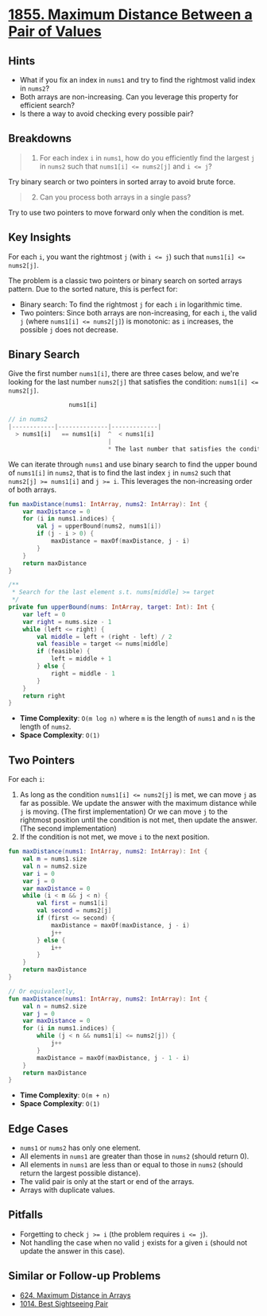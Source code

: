 # [1855. Maximum Distance Between a Pair of Values](https://leetcode.com/problems/maximum-distance-between-a-pair-of-values/description/)

## Hints
- What if you fix an index in `nums1` and try to find the rightmost valid index in `nums2`?
- Both arrays are non-increasing. Can you leverage this property for efficient search?
- Is there a way to avoid checking every possible pair?

## Breakdowns
> 1. For each index `i` in `nums1`, how do you efficiently find the largest `j` in `nums2` such that `nums1[i] <= nums2[j]` and `i <= j`?

Try binary search or two pointers in sorted array to avoid brute force.

> 2. Can you process both arrays in a single pass?

Try to use two pointers to move forward only when the condition is met.

## Key Insights
For each `i`, you want the rightmost `j` (with `i <= j`) such that `nums1[i] <= nums2[j]`.

The problem is a classic two pointers or binary search on sorted arrays pattern. Due to the sorted nature, this is perfect for:
- Binary search: To find the rightmost `j` for each `i` in logarithmic time.
- Two pointers: Since both arrays are non-increasing, for each `i`, the valid `j` (where `nums1[i] <= nums2[j]`) is monotonic: as `i` increases, the possible `j` does not decrease.

## Binary Search
Give the first number `nums1[i]`, there are three cases below, and we're looking for the last number `nums2[j]` that satisfies the condition: `nums1[i] <= nums2[j]`.

```js
                 nums1[i]

// in nums2
|------------|--------------|-------------|
  > nums1[i]   == nums1[i]  ^  < nums1[i]
                            |
                            * The last number that satisfies the condition
```
We can iterate through `nums1` and use binary search to find the upper bound of `nums1[i]` in `nums2`, that is to find the last index `j` in `nums2` such that `nums2[j] >= nums1[i]` and `j >= i`. This leverages the non-increasing order of both arrays.

```kotlin
fun maxDistance(nums1: IntArray, nums2: IntArray): Int {
    var maxDistance = 0
    for (i in nums1.indices) {
        val j = upperBound(nums2, nums1[i])
        if (j - i > 0) {
            maxDistance = maxOf(maxDistance, j - i)
        }
    }
    return maxDistance
}

/**
 * Search for the last element s.t. nums[middle] >= target
 */
private fun upperBound(nums: IntArray, target: Int): Int {
    var left = 0
    var right = nums.size - 1
    while (left <= right) {
        val middle = left + (right - left) / 2
        val feasible = target <= nums[middle]
        if (feasible) {
            left = middle + 1
        } else {
            right = middle - 1
        }
    }
    return right
}
```

- **Time Complexity**: `O(m log n)` where `m` is the length of `nums1` and `n` is the length of `nums2`.
- **Space Complexity**: `O(1)`

## Two Pointers
For each `i`:
1. As long as the condition `nums1[i] <= nums2[j]` is met, we can move `j` as far as possible. We update the answer with the maximum distance while `j` is moving. (The first implementation) Or we can move `j` to the rightmost position until the condition is not met, then update the answer. (The second implementation)
2. If the condition is not met, we move `i` to the next position.

```kotlin
fun maxDistance(nums1: IntArray, nums2: IntArray): Int {
    val m = nums1.size
    val n = nums2.size
    var i = 0
    var j = 0
    var maxDistance = 0
    while (i < m && j < n) {
        val first = nums1[i]
        val second = nums2[j]
        if (first <= second) {
            maxDistance = maxOf(maxDistance, j - i)
            j++
        } else {
            i++
        }
    }
    return maxDistance
}

// Or equivalently,
fun maxDistance(nums1: IntArray, nums2: IntArray): Int {
    val n = nums2.size
    var j = 0
    var maxDistance = 0
    for (i in nums1.indices) {
        while (j < n && nums1[i] <= nums2[j]) {
            j++
        }
        maxDistance = maxOf(maxDistance, j - 1 - i)
    }
    return maxDistance
}
```

- **Time Complexity**: `O(m + n)`
- **Space Complexity**: `O(1)`

## Edge Cases
- `nums1` or `nums2` has only one element.
- All elements in `nums1` are greater than those in `nums2` (should return 0).
- All elements in `nums1` are less than or equal to those in `nums2` (should return the largest possible distance).
- The valid pair is only at the start or end of the arrays.
- Arrays with duplicate values.

## Pitfalls
- Forgetting to check `j >= i` (the problem requires `i <= j`).
- Not handling the case when no valid `j` exists for a given `i` (should not update the answer in this case).

## Similar or Follow-up Problems
- [624. Maximum Distance in Arrays](./624.maximum-distance-in-arrays.md)
- [1014. Best Sightseeing Pair](./1014.best-sightseeing-pair.md)